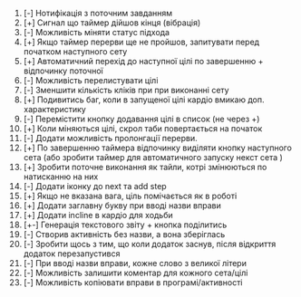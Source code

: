 1. [-] Нотифікація з поточним завданням
2. [+] Сигнал що таймер дійшов кінця (вібрація)
3. [-] Можливість міняти статус підхода
4. [+] Якщо таймер перерви ще не пройшов, запитувати перед початком наступного сету
5. [+] Автоматичний перехід до наступної цілі по завершенню + відпочинку поточної
6. [-] Можливість перелистувати цілі
7. [-] Зменшити кількість кліків при при виконанні сету
8. [+] Подивитись баг, коли в запущеної цілі кардіо вмикаю доп. характеристику
9. [-] Перемістити кнопку додавання цілі в список (не через +)
10. [+] Коли міняються цілі, скрол таби повертається на початок
11. [-] Додати можливість пролонгації перерви.
12. [+] По завершенню таймера відпочинку виділяти кнопку наступного сета (або зробити таймер для автоматичного запуску некст сета )
13. [+] Зробити поточне виконання як тайли, котрі змінюються по натисканню на них
14. [-] Додати іконку до next та add step
15. [+] Якщо не вказана вага, ціль помічається як в роботі
16. [+] Додати заглавну букву при вводі назви вправи
17. [+] Додати incline в кардіо для ходьби
18. [+-] Генерація текстового звіту + кнопка поділитись
19. [-] Створив активність без назви, а вона зберіглась
20. [-] Зробити щось з тим, що коли додаток заснув, після відкриття додаток перезапустився
21. [-] При вводі назви вправи, кожне слово з великої літери
22. [-] Можливість залишити коментар для кожного сета/цілі
23. [-] Можливість копіювати вправи в програмі/активності